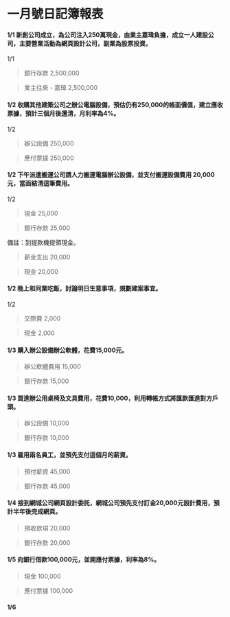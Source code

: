 # 一月號日記簿報表

#### 1/1 新創公司成立，為公司注入250萬現金，由業主嘉瑋負擔，成立一人建設公司，主要營業活動為網頁設計公司，副業為股票投資。

1/1

>銀行存款 2,500,000

>   業主往來 - 嘉瑋 2,500,000

#### 1/2 收購其他建築公司之辦公電腦設備，預估仍有250,000的帳面價值，建立應收票據，預計三個月後還清，月利率為4%。

1/2

>辦公設備 250,000

>   應付票據 250,000

#### 1/2 下午派遣搬運公司請人力搬運電腦辦公設備，並支付搬運設備費用 20,000元，當面結清這筆費用。

1/2

>現金 25,000

>  銀行存款  25,000

備註：到提款機提領現金。

>薪金支出 20,000

>    現金   20,000

#### 1/2 晚上和同業吃飯，討論明日生意事項，規劃建案事宜。

1/2

>交際費 2,000

>  現金   2,000

#### 1/3 購入辦公設備辦公軟體，花費15,000元。

>辦公軟體費用 15,000

>  銀行存款    15,000


#### 1/3 買進辦公用桌椅及文具費用，花費10,000，利用轉帳方式將匯款匯進對方戶頭。

>辦公設備 10,000

>  銀行存款 10,000


#### 1/3 雇用兩名員工，並預先支付這個月的薪資。

>預付薪資 45,000

>  銀行存款 45,000


#### 1/4 接到網城公司網頁設計委託，網城公司預先支付訂金20,000元設計費用，預計半年後完成網頁。

>預收款項 20,000

>  銀行存款 20,000

#### 1/5 向銀行借款100,000元，並開應付票據，利率為8%。

>現金 100,000

>  應付票據 100,000

#### 1/6 

